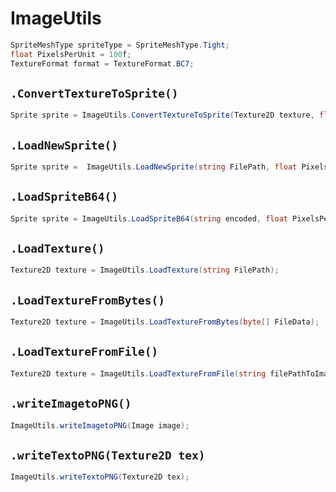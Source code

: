 # ImageUtils

```cs
SpriteMeshType spriteType = SpriteMeshType.Tight;
float PixelsPerUnit = 100f;
TextureFormat format = TextureFormat.BC7;
```

## `.ConvertTextureToSprite()`

```cs
Sprite sprite = ImageUtils.ConvertTextureToSprite(Texture2D texture, float PixelsPerUnit, SpriteMeshType spriteType);
```

## `.LoadNewSprite()`

```cs
Sprite sprite =  ImageUtils.LoadNewSprite(string FilePath, float PixelsPerUnit, SpriteMeshType spriteType);
```

## `.LoadSpriteB64()`

```cs
Sprite sprite = ImageUtils.LoadSpriteB64(string encoded, float PixelsPerUnit, SpriteMeshType spriteType);
```

## `.LoadTexture()`

```cs
Texture2D texture = ImageUtils.LoadTexture(string FilePath);
```

## `.LoadTextureFromBytes()`

```cs
Texture2D texture = ImageUtils.LoadTextureFromBytes(byte[] FileData);
```

## `.LoadTextureFromFile()`

```cs
Texture2D texture = ImageUtils.LoadTextureFromFile(string filePathToImage, TextureFormat format);
```

## `.writeImagetoPNG()`

```cs
ImageUtils.writeImagetoPNG(Image image);
```

## `.writeTextoPNG(Texture2D tex)`

```cs
ImageUtils.writeTextoPNG(Texture2D tex);
```